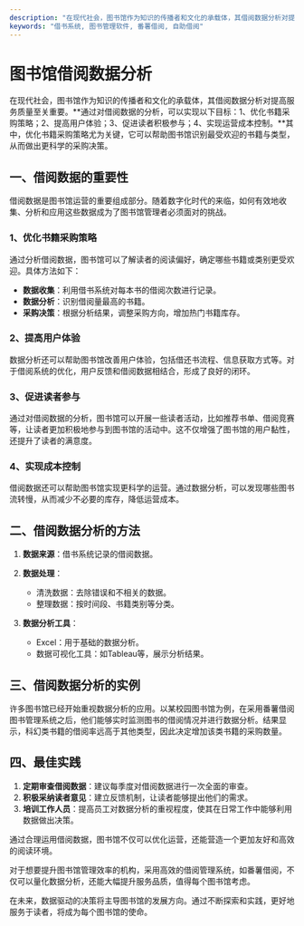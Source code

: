 ```yaml
---
description: "在现代社会，图书馆作为知识的传播者和文化的承载体，其借阅数据分析对提高服务质量至关重要。**通过对借阅数据的分析，可以实现以下目标：1、优化书籍采购策略；2、提高用户体验；3、促进读者积极参与；4、实现运营成本控制。**其中，优化书籍采购策略尤为关键，它可以帮助图书馆识别最受欢迎的书籍与类型，从而做出更科学的采购决策。"
keywords: "借书系统, 图书管理软件, 番薯借阅, 自助借阅"
---
```

# 图书馆借阅数据分析

在现代社会，图书馆作为知识的传播者和文化的承载体，其借阅数据分析对提高服务质量至关重要。**通过对借阅数据的分析，可以实现以下目标：1、优化书籍采购策略；2、提高用户体验；3、促进读者积极参与；4、实现运营成本控制。**其中，优化书籍采购策略尤为关键，它可以帮助图书馆识别最受欢迎的书籍与类型，从而做出更科学的采购决策。

## 一、借阅数据的重要性

借阅数据是图书馆运营的重要组成部分。随着数字化时代的来临，如何有效地收集、分析和应用这些数据成为了图书馆管理者必须面对的挑战。

### 1、优化书籍采购策略

通过分析借阅数据，图书馆可以了解读者的阅读偏好，确定哪些书籍或类别更受欢迎。具体方法如下：

- **数据收集**：利用借书系统对每本书的借阅次数进行记录。
- **数据分析**：识别借阅量最高的书籍。
- **采购决策**：根据分析结果，调整采购方向，增加热门书籍库存。

### 2、提高用户体验

数据分析还可以帮助图书馆改善用户体验，包括借还书流程、信息获取方式等。对于借阅系统的优化，用户反馈和借阅数据相结合，形成了良好的闭环。

### 3、促进读者参与

通过对借阅数据的分析，图书馆可以开展一些读者活动，比如推荐书单、借阅竞赛等，让读者更加积极地参与到图书馆的活动中。这不仅增强了图书馆的用户黏性，还提升了读者的满意度。

### 4、实现成本控制

借阅数据还可以帮助图书馆实现更科学的运营。通过数据分析，可以发现哪些图书流转慢，从而减少不必要的库存，降低运营成本。

## 二、借阅数据分析的方法

1. **数据来源**：借书系统记录的借阅数据。
2. **数据处理**：
   - 清洗数据：去除错误和不相关的数据。
   - 整理数据：按时间段、书籍类别等分类。
  
3. **数据分析工具**：
   - Excel：用于基础的数据分析。
   - 数据可视化工具：如Tableau等，展示分析结果。

## 三、借阅数据分析的实例

许多图书馆已经开始重视数据分析的应用。以某校园图书馆为例，在采用番薯借阅图书管理系统之后，他们能够实时监测图书的借阅情况并进行数据分析。结果显示，科幻类书籍的借阅率远高于其他类型，因此决定增加该类书籍的采购数量。

## 四、最佳实践

1. **定期审查借阅数据**：建议每季度对借阅数据进行一次全面的审查。
2. **积极采纳读者意见**：建立反馈机制，让读者能够提出他们的需求。
3. **培训工作人员**：提高员工对数据分析的重视程度，使其在日常工作中能够利用数据做出决策。

通过合理运用借阅数据，图书馆不仅可以优化运营，还能营造一个更加友好和高效的阅读环境。

对于想要提升图书馆管理效率的机构，采用高效的借阅管理系统，如番薯借阅，不仅可以量化数据分析，还能大幅提升服务品质，值得每个图书馆考虑。

在未来，数据驱动的决策将主导图书馆的发展方向。通过不断探索和实践，更好地服务于读者，将成为每个图书馆的使命。
